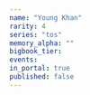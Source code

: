 ```yaml
---
name: "Young Khan"
rarity: 4
series: "tos"
memory_alpha: ""
bigbook_tier:
events:
in_portal: true
published: false
---
```

